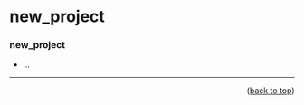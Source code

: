 <a name="topage"></a>

# new_project

### new_project
* ...

-----

<p align="right">(<a href="#topage">back to top</a>)</p>
<br/>
<br/>
